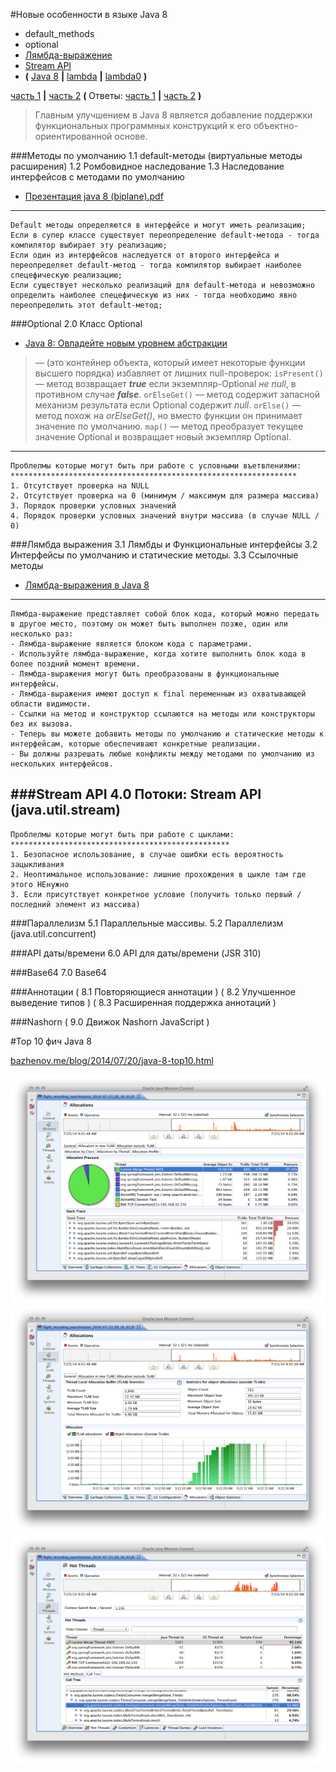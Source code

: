 
#Новые особенности в языке Java 8
* default_methods
* optional
* [Лямбда-выражение](src/com/news/lambda/README.md)
* [Stream API](src/com/news/stream_api/README.md)
* **(** [Java 8](https://github.com/Home-Java8/Java8/tree/master/src/com) **|** [lambda](https://github.com/Home-Java8/Java8/tree/master/src/com/lambda) **|** [lambda0](https://github.com/Home-Java8/Java8/tree/master/src/com/lambda0) **)**

[часть 1](http://info.javarush.ru/translation/2014/10/09/Особенности-Java-8-максимальное-руководство-часть-1-.html) **|** [часть 2](http://info.javarush.ru/translation/2014/10/09/Особенности-Java-8-максимальное-руководство-часть-2-.html)  **(** Ответы: [часть 1](https://jsehelper.blogspot.com/2016/05/java-8-1.html) **|** [часть 2](https://jsehelper.blogspot.com/2016/05/java-8-2.html) **)**
> Главным улучшением в Java 8 является добавление поддержки функциональных программных конструкций к его объектно-ориентированной основе.

###Методы по умолчанию
1.1 default-методы (виртуальные методы расширения)
1.2 Ромбовидное наследование
1.3 Наследование интерфейсов с методами по умолчанию
* [Презентация java 8 (biplane).pdf](https://github.com/Home-Java8/Java8/blob/master/Презентация%20java%208%20(biplane).pdf)
---
    Default методы определяются в интерфейсе и могут иметь реализацию;
    Если в супер классе существует переопределение default-метода - тогда компилятор выбирает эту реализацию;
    Если один из интерфейсов наследуется от второго интерфейса и переопределяет default-метод - тогда компилятор выбирает наиболее спецефическую реализацию;
    Если существует несколько реализаций для default-метода и невозможно определить наиболее спецефическую из них - тогда необходимо явно переопределить этот default-метод;

###Optional
2.0 Класс Optional
* [Java 8: Овладейте новым уровнем абстракции](https://habrahabr.ru/post/256057/)
> — (это контейнер объекта, который имеет некоторые функции высшего порядка) избавляет от лишних null-проверок:
`isPresent()` — метод возвращает ***true*** если экземпляр-Optional *не null*, в противном случае ***false***.
`orElseGet()` — метод содержит запасной механизм результата если Optional содержит *null*.
`orElse()` — метод похож на *orElseGet()*, но вместо функции он принимает значение по умолчанию.
`map()` — метод преобразует текущее значение Optional и возвращает новый экземпляр Optional.
---
    Проблелмы которые могут быть при работе с условными въетвлениями:
    ****************************************************************
    1. Отсутствует проверка на NULL
    2. Отсутствует проверка на 0 (минимум / максимум для размера массива)
    3. Порядок проверки условных значений
    4. Порядок проверки условных значений внутри массива (в случае NULL / 0)

###Лямбда выражения
3.1 Лямбды и Функциональные интерфейсы
3.2 Интерфейсы по умолчанию и статические методы.
3.3 Ссылочные методы
* [Лямбда-выражения в Java 8](https://habrahabr.ru/post/224593/)
---
    Лямбда-выражение представляет собой блок кода, который можно передать в другое место, поэтому он может быть выполнен позже, один или несколько раз:
    - Лямбда-выражение является блоком кода с параметрами.
    - Используйте лямбда-выражение, когда хотите выполнить блок кода в более поздний момент времени.
    - Лямбда-выражения могут быть преобразованы в функциональные интерфейсы.
    - Лямбда-выражения имеют доступ к final переменным из охватывающей области видимости.
    - Ссылки на метод и конструктор ссылаются на методы или конструкторы без их вызова.
    - Теперь вы можете добавить методы по умолчанию и статические методы к интерфейсам, которые обеспечивают конкретные реализации.
    - Вы должны разрешать любые конфликты между методами по умолчанию из нескольких интерфейсов.

###Stream API
4.0 Потоки: Stream API (java.util.stream)
---
    Проблелмы которые могут быть при работе с цыклами:
    *************************************************
    1. Безопасное использование, в случае ошибки есть вероятность зацыкливания
    2. Неоптимальное использование: лишние прохождения в цыкле там где этого НЕнужно
    3. Если присутствует конкретное условие (получить только первый / последний элемент из массива)

###Параллелизм
5.1 Параллельные массивы.
5.2 Параллелизм (java.util.concurrent)

###API даты/времени
6.0 API для даты/времени (JSR 310)

###Base64
7.0 Base64

###Aннотации
( 8.1 Повторяющиеся аннотации )
( 8.2 Улучшенное выведение типов )
( 8.3 Расширенная поддержка аннотаций )

###Nashorn
( 9.0 Движок Nashorn JavaScript )

#Top 10 фич Java 8

[bazhenov.me/blog/2014/07/20/java-8-top10.html](http://bazhenov.me/blog/2014/07/20/java-8-top10.html)

![TLAB-1](TLAB-1.png)
![TLAB-2](TLAB-2.png)
![hot-threads](hot-threads.png)
